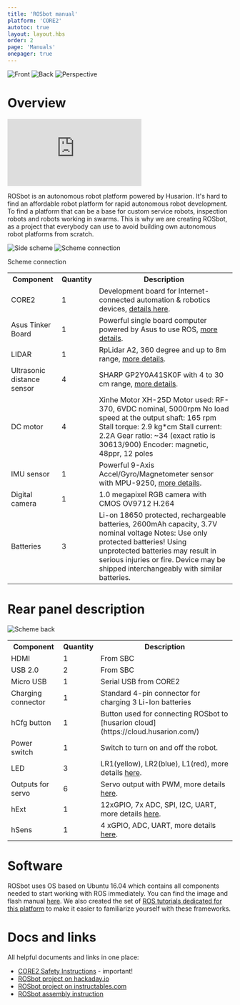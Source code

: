 ```yaml
---
title: 'ROSbot manual'
platform: 'CORE2'
autotoc: true
layout: layout.hbs
order: 2
page: 'Manuals'
onepager: true
---
```


<div class="gallery h300">

![Front](/assets/img/ROSbot_manual/colour_front.jpg "Front")
![Back](/assets/img/ROSbot_manual/colour_back.jpg "Back")
![Perspective](/assets/img/ROSbot_manual/colour_perspective.jpg "Perspective")

</div>

# Overview #

<iframe src="https://player.vimeo.com/video/225576807" frameborder="0" webkitallowfullscreen mozallowfullscreen allowfullscreen></iframe>

ROSbot is an autonomous robot platform powered by Husarion. It's hard to find an affordable robot platform for rapid autonomous robot development. To find a platform that can be a base for custom service robots, inspection robots and robots working in swarms. This is why we are creating ROSbot, as a project that everybody can use to avoid building own autonomous robot platforms from scratch.

![Side scheme](/assets/img/ROSbot_manual/scheme_side.png "Side scheme")
![Scheme connection](/assets/img/ROSbot_manual/scheme_connection.png "Scheme connection")

<table>
    <tr>Scheme connection
       <th>Component</th>
       <th>Quantity</th>
       <th>Description</th>
    </tr>
    <tr>
        <td>CORE2</td>
        <td>1</td>
        <td>Development board for Internet-connected automation & robotics devices, <a href="https://husarion.com/core2/">details 
here</a>.</td>
    </tr>
    <tr>
        <td>Asus Tinker Board</td>
        <td>1</td>
        <td>Powerful single board computer powered by Asus to use ROS, <a href="https://www.asus.com/us/Single-Board-Computer/Tinker-Board/">more details</a>.</td>
    </tr>
    <tr>
        <td>LIDAR</td>
        <td>1</td>
        <td>RpLidar A2, 360 degree and up to 8m range, <a href="https://www.slamtec.com/en/Lidar"> more details</a>.</td>
    </tr>
    <tr>
        <td>Ultrasonic distance sensor</td>
        <td>4</td>
        <td>SHARP GP2Y0A41SK0F with 4 to 30 cm range, <a href="https://husarion.com/core2/manuals/hardware/#hardware-sharp-distance-sensor"> more details</a>.</td>
    </tr>
    <tr>
        <td>DC motor</td>
        <td>4</td>
        <td>Xinhe Motor XH-25D
		Motor used: RF-370, 6VDC nominal, 5000rpm
		No load speed at the output shaft: 165 rpm
		Stall torque: 2.9 kg*cm
		Stall current: 2.2A
		Gear ratio: ~34 (exact ratio is 30613/900)
		Encoder: magnetic, 48ppr, 12 poles</td>
    </tr>
    <tr>
        <td>IMU sensor</td>
        <td>1</td>
        <td>Powerful 9-Axis Accel/Gyro/Magnetometer sensor with MPU-9250, <a href="https://husarion.com/core2/manuals/hardware/#hardware-mpu9250-inertial-mesurement-unit"> more details</a>.</td>
    </tr>
    <tr>
        <td>Digital camera</td>
        <td>1</td>
        <td>1.0 megapixel RGB camera with CMOS OV9712 H.264</td>
    </tr>
    <tr>
        <td>Batteries</td>
        <td>3</td>
        <td>Li-on 18650 protected, rechargeable batteries, 2600mAh capacity, 3.7V nominal voltage 
		Notes: Use only protected batteries! Using unprotected batteries may result in serious injuries or fire.  Device may be shipped interchangeably with similar batteries.</td>
    </tr>
</table>



# Rear panel description #

![Scheme back](/assets/img/ROSbot_manual/scheme_back.png "Scheme back")

<table>
    <tr>
       <th>Component</th>
       <th>Quantity</th>
       <th>Description</th>
    </tr>
    <tr>
        <td>HDMI</td>
        <td>1</td>
        <td>From SBC</td>
    </tr>
    <tr>
        <td>USB 2.0</td>
        <td>2</td>
        <td>From SBC</td>
    </tr>
    <tr>
        <td>Micro USB</td>
        <td>1</td>
        <td>Serial USB from CORE2</td>
    </tr>
    <tr>
        <td>Charging connector</td>
        <td>1</td>
        <td>Standard 4-pin connector for charging 3 Li-Ion batteries</td>
    </tr>
    <tr>
        <td>hCfg button</td>
        <td>1</td>
        <td>Button used for connecting ROSbot to [husarion cloud](https://cloud.husarion.com/)</td>
    </tr>
    <tr>
        <td>Power switch</td>
        <td>1</td>
        <td>Switch to turn on and off the robot.</td>
    </tr>
    <tr>
        <td>LED</td>
        <td>3</td>
        <td>LR1(yellow), LR2(blue), L1(red), more details <a href="https://husarion.com/core2/manuals/hardware/#hardware-leds">here</a>.</td>
    </tr>
    <tr>
        <td>Outputs for servo</td>
        <td>6</td>
        <td>Servo output with PWM, more details <a href="https://husarion.com/core2/manuals/hardware/#hardware-hservo">here</a>.</td>
    </tr>
	    <tr>
        <td>hExt</td>
        <td>1</td>
        <td>12xGPIO, 7x ADC, SPI, I2C, UART, more details <a href="https://husarion.com/core2/manuals/hardware/#hardware-hext">here</a>.</td>
    </tr>
    <tr>
        <td>hSens</td>
        <td>1</td>
        <td>4 xGPIO, ADC, UART, more details <a href="https://husarion.com/core2/manuals/hardware/#hardware-hsensor">here</a>.</td>
    </tr>
</table>

# Software #

ROSbot uses OS based on Ubuntu 16.04 which contains all components needed to start working with ROS immediately. You can find the image and flash manual [here](https://husarion.com/core2/manuals/hardware/#hardware-os-image-for-raspberrypi-tinkerboard). We also created the set of [ROS tutorials dedicated for this platform](https://husarion.com/core2/tutorials/ros-tutorials/1-ros-introduction/ "ROS tutorials dedicated for this platform") to make it easier to familiarize yourself with these frameworks. 


# Docs and links #
All helpful documents and links in one place:

* [CORE2 Safety Instructions](http://files.husarion.com/doc_files/CORE2_Safety_Instructions.pdf "CORE2 Safety Instructions") - important!
* [ROSbot project on hackaday.io](https://hackaday.io/project/21885-rosbot-autonomous-robot-platform "ROSbot project on hackaday.io")
* [ROSbot project on instructables.com](http://www.instructables.com/id/ROSbot-Autonomous-Robot-With-LiDAR/ "ROSbot project on instructables.com")
* [ROSbot assembly instruction](https://cdn.hackaday.io/files/21885936327840/ROSbot_assembly_instruction.pdf "ROSbot assembly instruction")
